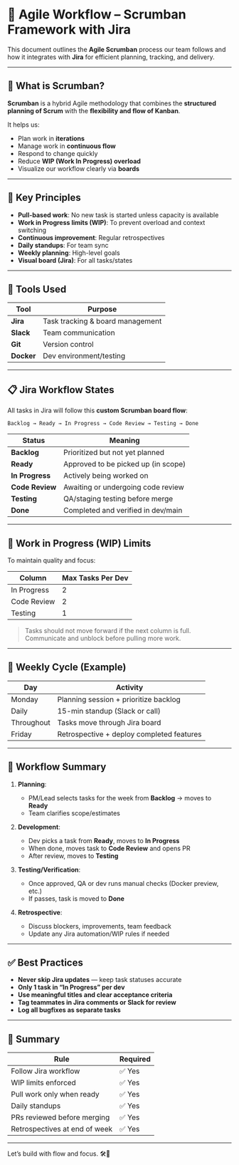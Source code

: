 # 🔄 Agile Workflow – Scrumban Framework with Jira

This document outlines the **Agile Scrumban** process our team follows and how it integrates with **Jira** for efficient planning, tracking, and delivery.

---

## 🧠 What is Scrumban?

**Scrumban** is a hybrid Agile methodology that combines the **structured planning of Scrum** with the **flexibility and flow of Kanban**.

It helps us:

- Plan work in **iterations**
- Manage work in **continuous flow**
- Respond to change quickly
- Reduce **WIP (Work In Progress) overload**
- Visualize our workflow clearly via **boards**

---

## 🧱 Key Principles

- **Pull-based work**: No new task is started unless capacity is available
- **Work in Progress limits (WIP)**: To prevent overload and context switching
- **Continuous improvement**: Regular retrospectives
- **Daily standups**: For team sync
- **Weekly planning**: High-level goals
- **Visual board (Jira)**: For all tasks/states

---

## 🧰 Tools Used

| Tool       | Purpose                          |
| ---------- | -------------------------------- |
| **Jira**   | Task tracking & board management |
| **Slack**  | Team communication               |
| **Git**    | Version control                  |
| **Docker** | Dev environment/testing          |

---

## 📋 Jira Workflow States

All tasks in Jira will follow this **custom Scrumban board flow**:

```
Backlog → Ready → In Progress → Code Review → Testing → Done
```

| Status          | Meaning                             |
| --------------- | ----------------------------------- |
| **Backlog**     | Prioritized but not yet planned     |
| **Ready**       | Approved to be picked up (in scope) |
| **In Progress** | Actively being worked on            |
| **Code Review** | Awaiting or undergoing code review  |
| **Testing**     | QA/staging testing before merge     |
| **Done**        | Completed and verified in dev/main  |

---

## 🚦 Work in Progress (WIP) Limits

To maintain quality and focus:

| Column      | Max Tasks Per Dev |
| ----------- | ----------------- |
| In Progress | 2                 |
| Code Review | 2                 |
| Testing     | 1                 |

> Tasks should not move forward if the next column is full. Communicate and unblock before pulling more work.

---

## 🔁 Weekly Cycle (Example)

| Day        | Activity                                  |
| ---------- | ----------------------------------------- |
| Monday     | Planning session + prioritize backlog     |
| Daily      | 15-min standup (Slack or call)            |
| Throughout | Tasks move through Jira board             |
| Friday     | Retrospective + deploy completed features |

---

## 📌 Workflow Summary

1. **Planning**:

   - PM/Lead selects tasks for the week from **Backlog** → moves to **Ready**
   - Team clarifies scope/estimates

2. **Development**:

   - Dev picks a task from **Ready**, moves to **In Progress**
   - When done, moves task to **Code Review** and opens PR
   - After review, moves to **Testing**

3. **Testing/Verification**:

   - Once approved, QA or dev runs manual checks (Docker preview, etc.)
   - If passes, task is moved to **Done**

4. **Retrospective**:
   - Discuss blockers, improvements, team feedback
   - Update any Jira automation/WIP rules if needed

---

## ✅ Best Practices

- **Never skip Jira updates** — keep task statuses accurate
- **Only 1 task in “In Progress” per dev**
- **Use meaningful titles and clear acceptance criteria**
- **Tag teammates in Jira comments or Slack for review**
- **Log all bugfixes as separate tasks**

---

## 🧾 Summary

| Rule                          | Required |
| ----------------------------- | -------- |
| Follow Jira workflow          | ✅ Yes   |
| WIP limits enforced           | ✅ Yes   |
| Pull work only when ready     | ✅ Yes   |
| Daily standups                | ✅ Yes   |
| PRs reviewed before merging   | ✅ Yes   |
| Retrospectives at end of week | ✅ Yes   |

---

Let’s build with flow and focus. 🛠️🚀
